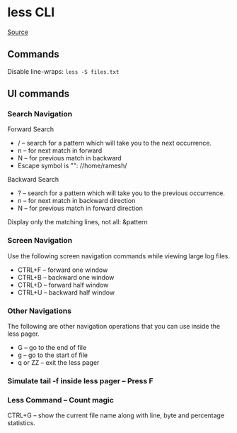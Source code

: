 # less CLI

[Source](https://www.thegeekstuff.com/2010/02/unix-less-command-10-tips-for-effective-navigation)

## Commands
Disable line-wraps: `less -S files.txt`

## UI commands 
### Search Navigation

Forward Search 
-  / – search for a pattern which will take you to the next occurrence.
-  n – for next match in forward
-  N – for previous match in backward
- Escape symbol is "\": /\/home\/ramesh\/
  

Backward Search

-  ? – search for a pattern which will take you to the previous occurrence.
-  n – for next match in backward direction
-  N – for previous match in forward direction

Display only the matching lines, not all: &pattern

### Screen Navigation

Use the following screen navigation commands while viewing large log files.
-  CTRL+F – forward one window
-  CTRL+B – backward one window
-  CTRL+D – forward half window
-  CTRL+U – backward half window

### Other Navigations

The following are other navigation operations that you can use inside the less pager.
-  G – go to the end of file
-  g – go to the start of file
-  q or ZZ – exit the less pager

### Simulate tail -f inside less pager – Press F

### Less Command – Count magic
CTRL+G – show the current file name along with line, byte and percentage statistics.

